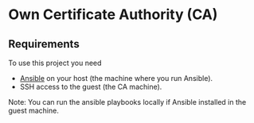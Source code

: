 # Own Certificate Authority (CA)


## Requirements
To use this project you need
- [Ansible](https://docs.ansible.com/ansible/latest/installation_guide/intro_installation.html) on your host (the machine where you run Ansible).
- SSH access to the guest (the CA machine).

Note: You can run the ansible playbooks locally if Ansible installed in the guest machine.
